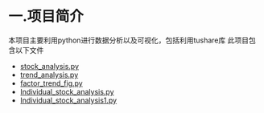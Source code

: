 # 一.项目简介
  本项目主要利用python进行数据分析以及可视化，包括利用tushare库
此项目包含以下文件
- [stock_analysis.py](stock_analysis.py)
- [trend_analysis.py](trend_analysis.py)
- [factor_trend_fig.py](factor_trend_fig.py)
- [Individual_stock_analysis.py](Individual_stock_analysis.py)
- [Individual_stock_analysis1.py](Individual_stock_analysis.py)
